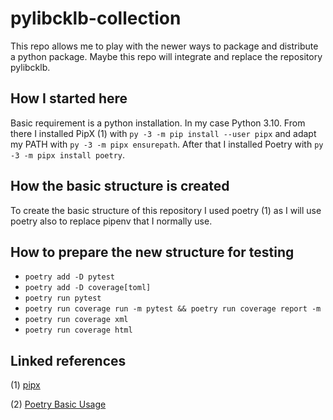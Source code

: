 # pylibcklb-collection

This repo allows me to play with the newer ways to package and distribute a python package.
Maybe this repo will integrate and replace the repository pylibcklb.

## How I started here
Basic requirement is a python installation. In my case Python 3.10. From there I installed PipX (1) 
with ``py -3 -m pip install --user pipx`` and adapt my PATH with ``py -3 -m pipx ensurepath``. After that I installed Poetry 
with ``py -3 -m pipx install poetry``.

## How the basic structure is created
To create the basic structure of this repository I used poetry (1) as I will use poetry also to replace
pipenv that I normally use.

## How to prepare the new structure for testing
- ``poetry add -D pytest``
- ``poetry add -D coverage[toml]``
- ``poetry run pytest``
- ``poetry run coverage run -m pytest && poetry run coverage report -m``
- ``poetry run coverage xml``
- ``poetry run coverage html``
## Linked references
(1) [pipx](https://github.com/pypa/pipx)

(2) [Poetry Basic Usage](https://python-poetry.org/docs/basic-usage/)

